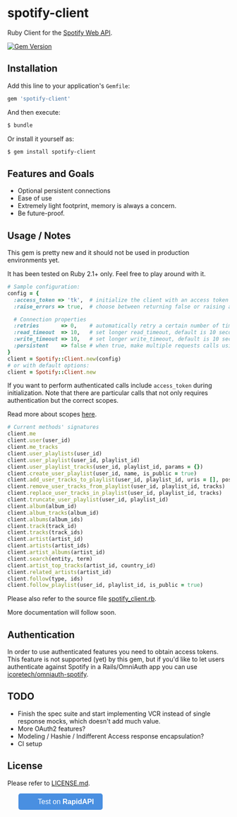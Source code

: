 # spotify-client

Ruby Client for the [Spotify Web API](https://developer.spotify.com/web-api/).

[![Gem Version](https://badge.fury.io/rb/spotify-client.svg)](http://badge.fury.io/rb/spotify-client)

## Installation

Add this line to your application's `Gemfile`:

```ruby
gem 'spotify-client'
```

And then execute:

```bash
$ bundle
```

Or install it yourself as:

```bash
$ gem install spotify-client
```

## Features and Goals

* Optional persistent connections
* Ease of use
* Extremely light footprint, memory is always a concern.
* Be future-proof.

## Usage / Notes

This gem is pretty new and it should not be used in production environments yet.

It has been tested on Ruby 2.1+ only. Feel free to play around with it.

```ruby
# Sample configuration:
config = {
  :access_token => 'tk',  # initialize the client with an access token to perform authenticated calls
  :raise_errors => true,  # choose between returning false or raising a proper exception when API calls fails

  # Connection properties
  :retries       => 0,    # automatically retry a certain number of times before returning
  :read_timeout  => 10,   # set longer read_timeout, default is 10 seconds
  :write_timeout => 10,   # set longer write_timeout, default is 10 seconds
  :persistent    => false # when true, make multiple requests calls using a single persistent connection. Use +close_connection+ method on the client to manually clean up sockets
}
client = Spotify::Client.new(config)
# or with default options:
client = Spotify::Client.new
```

If you want to perform authenticated calls include `access_token` during initialization.
Note that there are particular calls that not only requires authentication but the correct scopes.

Read more about scopes [here](https://developer.spotify.com/web-api/using-scopes/).

```ruby
# Current methods' signatures
client.me
client.user(user_id)
client.me_tracks
client.user_playlists(user_id)
client.user_playlist(user_id, playlist_id)
client.user_playlist_tracks(user_id, playlist_id, params = {})
client.create_user_playlist(user_id, name, is_public = true)
client.add_user_tracks_to_playlist(user_id, playlist_id, uris = [], position = nil)
client.remove_user_tracks_from_playlist(user_id, playlist_id, tracks)
client.replace_user_tracks_in_playlist(user_id, playlist_id, tracks)
client.truncate_user_playlist(user_id, playlist_id)
client.album(album_id)
client.album_tracks(album_id)
client.albums(album_ids)
client.track(track_id)
client.tracks(track_ids)
client.artist(artist_id)
client.artists(artist_ids)
client.artist_albums(artist_id)
client.search(entity, term)
client.artist_top_tracks(artist_id, country_id)
client.related_artists(artist_id)
client.follow(type, ids)
client.follow_playlist(user_id, playlist_id, is_public = true)
```

Please also refer to the source file [spotify_client.rb](https://github.com/icoretech/spotify-client/blob/master/lib/spotify_client.rb).

More documentation will follow soon.

## Authentication

In order to use authenticated features you need to obtain access tokens.
This feature is not supported (yet) by this gem, but if you'd like to let users authenticate against Spotify in a Rails/OmniAuth app you can use [icoretech/omniauth-spotify](https://github.com/icoretech/omniauth-spotify).

## TODO

* Finish the spec suite and start implementing VCR instead of single response mocks, which doesn't add much value.
* More OAuth2 features?
* Modeling / Hashie / Indifferent Access response encapsulation?
* CI setup

## License

Please refer to [LICENSE.md](https://github.com/icoretech/spotify-client/blob/master/LICENSE).

<div style="margin: 25px;">
<a href="https://rapidapi.com/package/SpotifyPublicAPI/functions?utm_source=SpotifyGitHub&utm_medium=button&utm_content=Vendor_GitHub" style="
    all: initial;
    background-color: #498FE1;
    border-width: 0;
    border-radius: 5px;
    padding: 10px 20px;
    color: white;
    font-family: 'Helvetica';
    font-size: 12pt;
    background-image: url(https://scdn.rapidapi.com/logo-small.png);
    background-size: 25px;
    background-repeat: no-repeat;
    background-position-y: center;
    background-position-x: 10px;
    padding-left: 44px;
    cursor: pointer;">
  Test on <b>RapidAPI</b>
</a>
</div>
